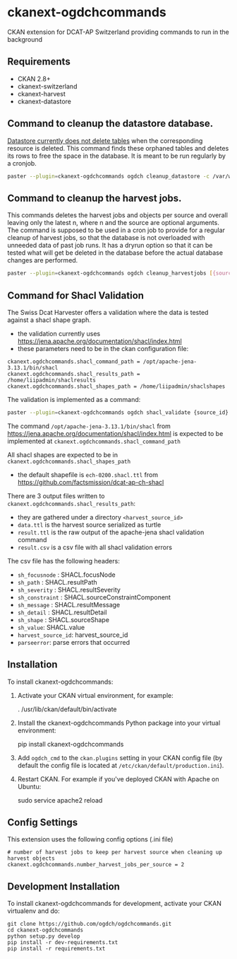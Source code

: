 ckanext-ogdchcommands
=====================

CKAN extension for DCAT-AP Switzerland
providing commands to run in the background

## Requirements

- CKAN 2.8+
- ckanext-switzerland
- ckanext-harvest
- ckanext-datastore


## Command to cleanup the datastore database.
[Datastore currently does not delete tables](https://github.com/ckan/ckan/issues/3422) when the corresponding resource is deleted.
This command finds these orphaned tables and deletes its rows to free the space in the database.
It is meant to be run regularly by a cronjob.

```bash
paster --plugin=ckanext-ogdchcommands ogdch cleanup_datastore -c /var/www/ckan/development.ini
```

## Command to cleanup the harvest jobs.
This commands deletes the harvest jobs and objects per source and overall leaving only the latest n,
where n and the source are optional arguments. The command is supposed to be used in a cron job to 
provide for a regular cleanup of harvest jobs, so that the database is not overloaded with unneeded data
of past job runs. It has a dryrun option so that it can be tested what will get be deleted in the 
database before the actual database changes are performed.

```bash
paster --plugin=ckanext-ogdchcommands ogdch cleanup_harvestjobs [{source_id}] [--keep={n}}] [--dryrun] -c /var/www/ckan/development.ini
```

## Command for Shacl Validation
The Swiss Dcat Harvester offers a validation where the data is tested against a shacl shape graph.
- the validation currently uses https://jena.apache.org/documentation/shacl/index.html
- these parameters need to be in the ckan configuration file:
```
ckanext.ogdchcommands.shacl_command_path = /opt/apache-jena-3.13.1/bin/shacl
ckanext.ogdchcommands.shacl_results_path = /home/liipadmin/shaclresults
ckanext.ogdchcommands.shacl_shapes_path = /home/liipadmin/shaclshapes
``` 
The validation is implemented as a command:

```bash
paster --plugin=ckanext-ogdchcommands ogdch shacl_validate {source_id} [--shapefile={shapefilename}}] -c /var/www/ckan/development.ini
```
The command `/opt/apache-jena-3.13.1/bin/shacl` from https://jena.apache.org/documentation/shacl/index.html is expected to be implemented at `ckanext.ogdchcommands.shacl_command_path` 

All shacl shapes are expected to be in `ckanext.ogdchcommands.shacl_shapes_path`
- the default shapefile is `ech-0200.shacl.ttl` from https://github.com/factsmission/dcat-ap-ch-shacl


There are 3 output files written to `ckanext.ogdchcommands.shacl_results_path`: 
- they are gathered under a directory `<harvest_source_id>` 
- `data.ttl` is the harvest source serialized as turtle
- `result.ttl` is the raw output of the apache-jena shacl validation command
- `result.csv` is a csv file with all shacl validation errors

The csv file has the following headers:
- `sh_focusnode` : SHACL.focusNode
- `sh_path` : SHACL.resultPath
- `sh_severity` : SHACL.resultSeverity
- `sh_constraint` : SHACL.sourceConstraintComponent
- `sh_message` : SHACL.resultMessage
- `sh_detail` : SHACL.resultDetail
- `sh_shape` : SHACL.sourceShape
- `sh_value`: SHACL.value
- `harvest_source_id`: harvest_source_id
- `parseerror`: parse errors that occurred

## Installation

To install ckanext-ogdchcommands:

1. Activate your CKAN virtual environment, for example:

     . /usr/lib/ckan/default/bin/activate

2. Install the ckanext-ogdchcommands Python package into your virtual environment:

     pip install ckanext-ogdchcommands

3. Add ``ogdch_cmd`` to the ``ckan.plugins`` setting in your CKAN
   config file (by default the config file is located at
   ``/etc/ckan/default/production.ini``).

4. Restart CKAN. For example if you've deployed CKAN with Apache on Ubuntu:

     sudo service apache2 reload

## Config Settings

This extension uses the following config options (.ini file)

    # number of harvest jobs to keep per harvest source when cleaning up harvest objects   
    ckanext.ogdchcommands.number_harvest_jobs_per_source = 2


## Development Installation

To install ckanext-ogdchcommands for development, activate your CKAN virtualenv and
do:

    git clone https://github.com/ogdch/ogdchcommands.git
    cd ckanext-ogdchcommands
    python setup.py develop
    pip install -r dev-requirements.txt
    pip install -r requirements.txt

